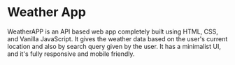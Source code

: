# Weather App
WeatherAPP is an API based web app completely built using HTML, CSS, and Vanilla JavaScript. It gives the weather data based on the user's current location and also by search query given by the user. It has a minimalist UI, and it's fully responsive and mobile friendly.
